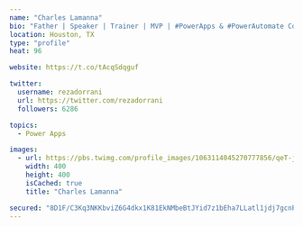 ```yaml
---
name: "Charles Lamanna"
bio: "Father | Speaker | Trainer | MVP | #PowerApps & #PowerAutomate Community Super User | YouTuber Right-pointing triangle http://youtube.com/c/rezadorrani | Learn - Share - Clockwise rightwards and leftwards open circle arrows"
location: Houston, TX
type: "profile"
heat: 96

website: https://t.co/tAcqSdqguf

twitter:
  username: rezadorrani
  url: https://twitter.com/rezadorrani
  followers: 6286

topics:
  - Power Apps

images:
  - url: https://pbs.twimg.com/profile_images/1063114045270777856/qeT-jpWr_400x400.jpg
    width: 400
    height: 400
    isCached: true
    title: "Charles Lamanna"

secured: "8D1F/C3Kq3NKKbviZ6G4dkx1K81EkNMbeBtJYid7z1bEha7LLatl1jdj7gcnPwmW2AG+iwqgAQSQiVYU6nilBxKHhEJ+LqRtG47LZaaV7s+wbS0BmHyZyZ5OzguElLBem0qBf+Mh71YkeM0kb1zvj+ixelAfDS3rAnxyck9uYluysaTB6hDexS1ZGjWFb9jO/3qVgy5YmbbrczHhpTbx2Lcm4d/xPYeMfCIJ8FJvO6t50yIedxgl/O0Jbwj4c0PUi9X2WET5W4P6cBLlBpt1Ul8i+awT3xmOuEhXcaUFZAzl5ZEDekYeByYVW6UYUQ8NeRO5O+1HybKwdw7MZAsBhc/03MwMLThUaMFFzxwmiQcNA8AlgMDTosqQA32qLH99JoRHjnsMestdCgHLtSfd1JNK1c1wtpC87mkSK9DkyI0=;U/I0zL4Z3+P6yO/9+pO/kw=="
---
```


